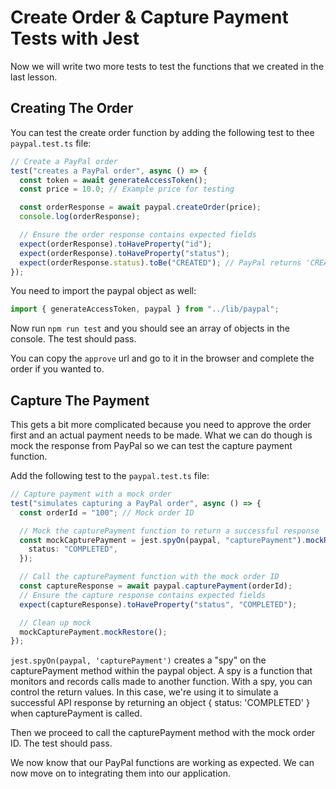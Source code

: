 # Create Order & Capture Payment Tests with Jest

Now we will write two more tests to test the functions that we created in the last lesson.

## Creating The Order

You can test the create order function by adding the following test to thee `paypal.test.ts` file:

```ts
// Create a PayPal order
test("creates a PayPal order", async () => {
  const token = await generateAccessToken();
  const price = 10.0; // Example price for testing

  const orderResponse = await paypal.createOrder(price);
  console.log(orderResponse);

  // Ensure the order response contains expected fields
  expect(orderResponse).toHaveProperty("id");
  expect(orderResponse).toHaveProperty("status");
  expect(orderResponse.status).toBe("CREATED"); // PayPal returns 'CREATED' for new orders
});
```

You need to import the paypal object as well:

```ts
import { generateAccessToken, paypal } from "../lib/paypal";
```

Now run `npm run test` and you should see an array of objects in the console. The test should pass.

You can copy the `approve` url and go to it in the browser and complete the order if you wanted to.

## Capture The Payment

This gets a bit more complicated because you need to approve the order first and an actual payment needs to be made. What we can do though is mock the response from PayPal so we can test the capture payment function.

Add the following test to the `paypal.test.ts` file:

```ts
// Capture payment with a mock order
test("simulates capturing a PayPal order", async () => {
  const orderId = "100"; // Mock order ID

  // Mock the capturePayment function to return a successful response
  const mockCapturePayment = jest.spyOn(paypal, "capturePayment").mockResolvedValue({
    status: "COMPLETED",
  });

  // Call the capturePayment function with the mock order ID
  const captureResponse = await paypal.capturePayment(orderId);
  // Ensure the capture response contains expected fields
  expect(captureResponse).toHaveProperty("status", "COMPLETED");

  // Clean up mock
  mockCapturePayment.mockRestore();
});
```

`jest.spyOn(paypal, 'capturePayment')` creates a "spy" on the capturePayment method within the paypal object. A spy is a function that monitors and records calls made to another function. With a spy, you can control the return values. In this case, we're using it to simulate a successful API response by returning an object { status: 'COMPLETED' } when capturePayment is called.

Then we proceed to call the capturePayment method with the mock order ID. The test should pass.

We now know that our PayPal functions are working as expected. We can now move on to integrating them into our application.
